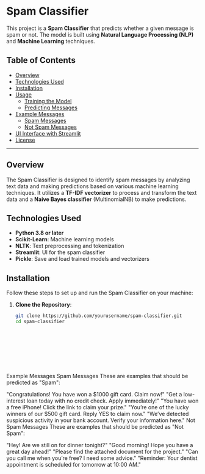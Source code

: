 # Spam Classifier

This project is a **Spam Classifier** that predicts whether a given message is spam or not. The model is built using **Natural Language Processing (NLP)** and **Machine Learning** techniques.

## Table of Contents

- [Overview](#overview)
- [Technologies Used](#technologies-used)
- [Installation](#installation)
- [Usage](#usage)
  - [Training the Model](#training-the-model)
  - [Predicting Messages](#predicting-messages)
- [Example Messages](#example-messages)
  - [Spam Messages](#spam-messages)
  - [Not Spam Messages](#not-spam-messages)
- [UI Interface with Streamlit](#ui-interface-with-streamlit)
- [License](#license)

---

## Overview

The Spam Classifier is designed to identify spam messages by analyzing text data and making predictions based on various machine learning techniques. It utilizes a **TF-IDF vectorizer** to process and transform the text data and a **Naive Bayes classifier** (MultinomialNB) to make predictions.

## Technologies Used

- **Python 3.8 or later**
- **Scikit-Learn**: Machine learning models
- **NLTK**: Text preprocessing and tokenization
- **Streamlit**: UI for the spam classifier
- **Pickle**: Save and load trained models and vectorizers

## Installation

Follow these steps to set up and run the Spam Classifier on your machine:

1. **Clone the Repository**:
   ```bash
   git clone https://github.com/yourusername/spam-classifier.git
   cd spam-classifier










Example Messages
Spam Messages
These are examples that should be predicted as "Spam":

"Congratulations! You have won a $1000 gift card. Claim now!"
"Get a low-interest loan today with no credit check. Apply immediately!"
"You have won a free iPhone! Click the link to claim your prize."
"You’re one of the lucky winners of our $500 gift card. Reply YES to claim now."
"We’ve detected suspicious activity in your bank account. Verify your information here."
Not Spam Messages
These are examples that should be predicted as "Not Spam":

"Hey! Are we still on for dinner tonight?"
"Good morning! Hope you have a great day ahead!"
"Please find the attached document for the project."
"Can you call me when you’re free? I need some advice."
"Reminder: Your dentist appointment is scheduled for tomorrow at 10:00 AM."

